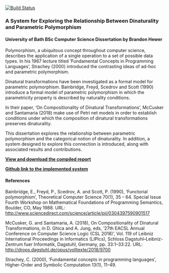 [![Build Status](https://travis-ci.org/brandonhewer/Dissertation.svg?branch=master)](https://travis-ci.org/brandonhewer/Dissertation)
### A System for Exploring the Relationship Between Dinaturality and Parametric Polymorphism

#### University of Bath BSc Computer Science Dissertation by Brandon Hewer

Polymorphism, a ubiquitous concept throughout computer science, describes the application of a single operation to a set of possible data types. In his 1967 lecture titled ‘Fundamental Concepts in Programming Languages’, Strachey (2000) introduced the contrasting ideas of ad-hoc and parametric polymorphism.

Dinatural transformations have been investigated as a formal model for parametric polymorphism. Bainbridge, Freyd, Scedrov and Scott (1990) introduce a formal model of parametric polymorphism in which the parametricity property is described by naturality conditions. 

In their paper, ‘On Compositionality of Dinatural Transformations’, McCusker and Santamaria (2018) make use of Petri net models in order to establish conditions under which the composition of dinatural transformations preserves dinaturality.

This dissertation explores the relationship between parametric polymorphism and the categorical notion of dinaturality. In addition, a system designed to explore this connection is introduced, along with associated results and contributions.

**[View and download the compiled report](https://www.dropbox.com/s/8y9aqm7pnrgmxoa/Brandon_Hewer_Dissertation_2018-19-latest.pdf?dl=0)**

**[Github link to the implemented system](https://github.com/brandonhewer/Dinode)**

#### References
Bainbridge, E., Freyd, P., Scedrov, A. and Scott, P. (1990), ‘Functorial polymorphism’, Theoretical Computer Science 70(1), 35 – 64. Special Issue Fourth Workshop on Mathematical Foundations of Programming Semantics, Boulder, CO, May 1988. URL: http://www.sciencedirect.com/science/article/pii/0304397590901517

McCusker, G. and Santamaria, A. (2018), On Compositionality of Dinatural Transformations, in D. Ghica and A. Jung, eds, ‘27th EACSL Annual Conference on Computer Science Logic (CSL 2018)’, Vol. 119 of Leibniz International Proceedings in Informatics (LIPIcs), Schloss Dagstuhl–Leibniz-Zentrum fuer Informatik, Dagstuhl, Germany, pp. 33:1–33:22.
URL: http://drops.dagstuhl.de/opus/volltexte/2018/9700

Strachey, C. (2000), ‘Fundamental concepts in programming languages’, Higher-Order and Symbolic Computation 13(1), 11–49.
